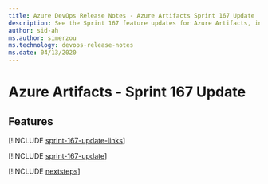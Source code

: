 ```yaml
---
title: Azure DevOps Release Notes - Azure Artifacts Sprint 167 Update
description: See the Sprint 167 feature updates for Azure Artifacts, including next steps.
author: sid-ah
ms.author: simerzou
ms.technology: devops-release-notes
ms.date: 04/13/2020
---
```


# Azure Artifacts - Sprint 167 Update

## Features

[!INCLUDE [sprint-167-update-links](../includes/artifacts/sprint-167-update-links.md)]

[!INCLUDE [sprint-167-update](../includes/artifacts/sprint-167-update.md)]

[!INCLUDE [nextsteps](../includes/nextsteps.md)]